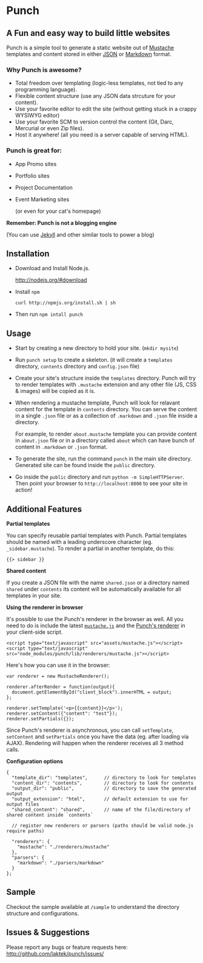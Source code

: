# Punch 
## A Fun and easy way to build little websites 

Punch is a simple tool to generate a static website out of [Mustache](http://mustache.github.com/) templates and content stored in either [JSON](http://json.org) or [Markdown](daringfireball.net/projects/markdown/) format.

### Why Punch is awesome?

* Total freedom over templating (logic-less templates, not tied to any programming language).
* Flexible content structure (use any JSON data strcuture for your content).
* Use your favorite editor to edit the site (without getting stuck in a crappy WYSIWYG editor)
* Use your favorite SCM to version control the content (Git, Darc, Mercurial or even Zip files).
* Host it anywhere! (all you need is a server capable of serving HTML).

### Punch is great for:

* App Promo sites
* Portfolio sites
* Project Documentation
* Event Marketing sites

  (or even for your cat's homepage)

**Remember: Punch is not a blogging engine**

(You can use [Jekyll](https://github.com/mojombo/jekyll) and other similar tools to power a blog)

## Installation

* Download and Install Node.js.
 
    http://nodejs.org/#download 

* Install `npm`

    `curl http://npmjs.org/install.sh | sh`

* Then run `npm intall punch`

## Usage

* Start by creating a new directory to hold your site. (`mkdir mysite`)

* Run `punch setup` to create a skeleton. (it will create a `templates` directory, `contents` directory and `config.json` file)

* Create your site's structure inside the `templates` directory. Punch will try to render templates with `.mustache` extension and any other file (JS, CSS & images) will be copied as it is.

* When rendering a mustache template, Punch will look for relavant content for the template in `contents` directory. You can serve the content in a single `.json` file or as a collection of `.markdown` and `.json` file inside a directory.

  For example, to render `about.mustache` template you can provide content in `about.json` file or in a directory called `about` which can have bunch of content in `.markdown` or `.json` format. 

* To generate the site, run the command `punch` in the main site directory. Generated site can be found inside the `public` directory.

* Go inside the `public` directory and run `python -m SimpleHTTPServer`. Then point your browser to `http://localhost:8000` to see your site in action!

## Additional Features

**Partial templates**

You can specify reusable partial templates with Punch. Partial templates should be named with a leading underscore character (eg. `_sidebar.mustache`). To render a partial in another template, do this:  

    {{> sidebar }}

**Shared content**

If you create a JSON file with the name `shared.json` or a directory named `shared` under `contents` its content will be automatically available for all templates in your site.

**Using the renderer in browser**

It's possible to use the Punch's renderer in the browser as well. All you need to do is include the latest [`mustache.js`](https://github.com/janl/mustache.js/) and the [Punch's renderer](https://github.com/laktek/Punch/tree/master/lib/renderers) in your client-side script.

    <script type="text/javascript" src="assets/mustache.js"></script>
    <script type="text/javascript" src="node_modules/punch/lib/renderers/mustache.js"></script>

Here's how you can use it in the browser:

    var renderer = new MustacheRenderer();

    renderer.afterRender = function(output){
      document.getElementById("client_block").innerHTML = output;
    };

    renderer.setTemplate('<p>{{content}}</p>');
    renderer.setContent({"content": "test"});
    renderer.setPartials({});
 
Since Punch's renderer is asynchronous, you can call `setTemplate`, `setContent` and `setPartials` once you have the data (eg. after loading via AJAX). Rendering will happen when the renderer receives all 3 method calls.

**Configuration options**

    {
      "template_dir": "templates",      // directory to look for templates
      "content_dir": "contents",        // directory to look for contents
      "output_dir": "public",           // directory to save the generated output
      "output_extension": "html",       // default extension to use for output files
      "shared_content": "shared",       // name of the file/directory of shared content inside `contents`

      // register new renderers or parsers (paths should be valid node.js require paths)

      "renderers": {
        "mustache": "./renderers/mustache" 
      },
      "parsers": {
        "markdown": "./parsers/markdown" 
      }
    };

## Sample

Checkout the sample available at `/sample` to understand the directory structure and configurations.

## Issues & Suggestions

Please report any bugs or feature requests here:
http://github.com/laktek/punch/issues/

